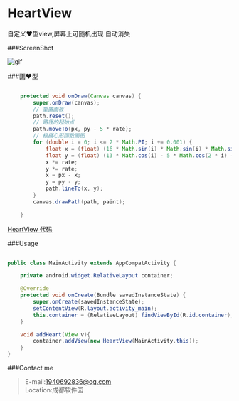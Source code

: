 # HeartView
自定义❤型view,屏幕上可随机出现 自动消失

###ScreenShot

![gif](https://github.com/vienan/HeartView/blob/master/screenshot.gif)

###画❤型

```java

    protected void onDraw(Canvas canvas) {
        super.onDraw(canvas);
        // 重置画板
        path.reset();
        // 路径的起始点
        path.moveTo(px, py - 5 * rate);
        // 根据心形函数画图
        for (double i = 0; i <= 2 * Math.PI; i += 0.001) {
            float x = (float) (16 * Math.sin(i) * Math.sin(i) * Math.sin(i));
            float y = (float) (13 * Math.cos(i) - 5 * Math.cos(2 * i) - 2 * Math.cos(3 * i) - Math.cos(4 * i));
            x *= rate;
            y *= rate;
            x = px - x;
            y = py - y;
            path.lineTo(x, y);
        }
        canvas.drawPath(path, paint);

    }

```

[HeartView 代码](https://github.com/vienan/HeartView/blob/master/library/src/main/java/com/ditclear/heartview/HeartView.java)

###Usage

```java
  
public class MainActivity extends AppCompatActivity {

    private android.widget.RelativeLayout container;

    @Override
    protected void onCreate(Bundle savedInstanceState) {
        super.onCreate(savedInstanceState);
        setContentView(R.layout.activity_main);
        this.container = (RelativeLayout) findViewById(R.id.container);
    }

    void addHeart(View v){
        container.addView(new HeartView(MainActivity.this));
    }
}

```

###Contact me

  >E-mail:1940692836@qq.com  
  >Location:成都软件园
